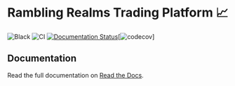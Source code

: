 # Rambling Realms Trading Platform :chart_with_upwards_trend:
![Black](https://img.shields.io/badge/code%20style-black-000000.svg) ![CI](https://github.com/mjacobsen32/ramblingrealms-trading/actions/workflows/ci.yml/badge.svg) [![Documentation Status](https://readthedocs.org/projects/ramblingrealms-trading/badge/?version=latest)](https://ramblingrealms-trading.readthedocs.io/en/latest/?badge=latest)[![codecov](https://codecov.io/gh/mjacobsen/ramblingrealms-trading/branch/update_docs/assets/coverage.svg)]

## Documentation
Read the full documentation on [Read the Docs](https://ramblingrealms-trading.readthedocs.io/en/latest/).
